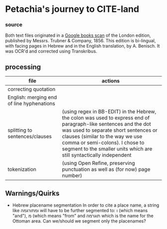 # Petachia's journey to CITE-land

### source

Both text files originated in a [Google books scan](https://books.google.co.il/books?id=M_EoAAAAYAAJ&dq=petachia+of+regensburg&source=gbs_navlinks_s) of the London edition, published by Messrs. Trubner & Company, 1856. This edition is bi-lingual, with facing pages in Hebrew and in the English translation, by A. Benisch.
It was OCR'd and corrected using Transkribus.


## processing
| file | actions |
| --- | --- |
| correcting quotation|  |
| English: merging end of line hyphenations |  |
| splitting to sentences/clauses |  (using regex in BB-EDIT) in the Hebrew, the colon was used to express end of paragraph-like sentences and the dot was used to separate short sentences or clauses (similar to the way we use comma or semi-colons). I chose to segment to the smaller units which are still syntactically independent|
| tokenization | (using Open Refine, preserving punctuation as well as (for now) page number) |


## Warnings/Quirks
* Hebrew placename segmentation 
In order to cite a place name, a string like ומתורגמה will have to be further segmented to: ו (which means "and"), מ (which means "from" and תוגרמה which is the name for the Ottoman area. Can we/should we segment only the placenames?




